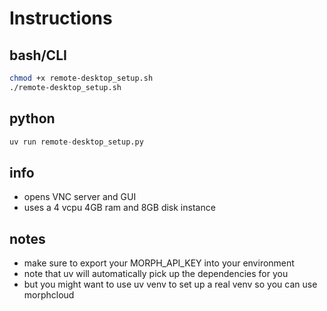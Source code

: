 # Instructions

## bash/CLI
```bash
chmod +x remote-desktop_setup.sh
./remote-desktop_setup.sh
```

## python
```python
uv run remote-desktop_setup.py
```

## info
- opens VNC server and GUI
- uses a 4 vcpu 4GB ram and 8GB disk instance

## notes
- make sure to export your MORPH_API_KEY into your environment
- note that uv will automatically pick up the dependencies for you
- but you might want to use uv venv to set up a real venv so you can use morphcloud
